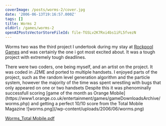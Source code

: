 ```yaml
---
coverImage: /posts/worms-2/cover.jpg
date: '2006-06-13T19:16:57.000Z'
tags: []
title: Worms 2
oldUrl: /games/worms-2
openAIPostsVectorStoreFileId: file-TGSLv2K7Rxi4bs1iFL5fvezN
---
```


Worms two was the third project I undertook during my stay at [Rockpool Games](https://www.rockpoolgames.com/) and was certainly the one i got most excited about. It was a tough project with extremely tough deadlines.

<!-- more -->

<p class="MsoNormal">There were two coders, one being myself, and an artist on the project. It was coded in J2ME and ported to multiple handsets. I enjoyed parts of the project, such as the random level generation algorithm and the particle system, however the majority of the time was spent wrestling with bugs that only appeared on one or two handsets
Despite this it was phenominally successfull scoring [game of the month as Orange Mobile](https://www1.orange.co.uk/entertainment/games/gameDownloadsArchive/worms.php) and getting a perfect 10/10 score from the Total Mobile Magazine
![worms.png](/wp-content/uploads/2006/06/worms.png)

[Worms_Total Mobile.pdf](https://www.mikecann.co.uk/Worms_Total%20Mobile.pdf "Worms_Total Mobile.pdf")
